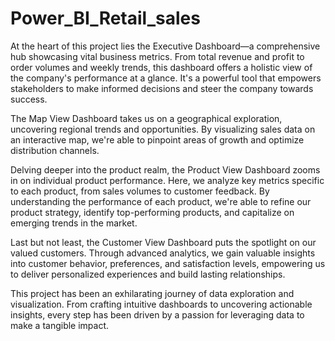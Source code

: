 # Power_BI_Retail_sales
At the heart of this project lies the Executive Dashboard—a comprehensive hub showcasing vital business metrics. From total revenue and profit to order volumes and weekly trends, this dashboard offers a holistic view of the company's performance at a glance. It's a powerful tool that empowers stakeholders to make informed decisions and steer the company towards success.

The Map View Dashboard takes us on a geographical exploration, uncovering regional trends and opportunities. By visualizing sales data on an interactive map, we're able to pinpoint areas of growth and optimize distribution channels.

Delving deeper into the product realm, the Product View Dashboard zooms in on individual product performance. Here, we analyze key metrics specific to each product, from sales volumes to customer feedback. By understanding the performance of each product, we're able to refine our product strategy, identify top-performing products, and capitalize on emerging trends in the market.

Last but not least, the Customer View Dashboard puts the spotlight on our valued customers. Through advanced analytics, we gain valuable insights into customer behavior, preferences, and satisfaction levels, empowering us to deliver personalized experiences and build lasting relationships.

This project has been an exhilarating journey of data exploration and visualization. From crafting intuitive dashboards to uncovering actionable insights, every step has been driven by a passion for leveraging data to make a tangible impact.

